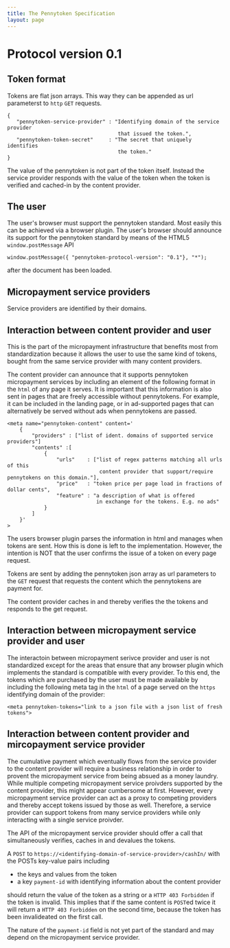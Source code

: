 ```yaml
---
title: The Pennytoken Specification
layout: page
---
```


# Protocol version 0.1

## Token format

 Tokens are flat json arrays. This way they can be appended as url parameterst to `http` `GET` requests.
 

    {
       "pennytoken-service-provider" : "Identifying domain of the service provider
                                        that issued the token.",
       "pennytoken-token-secret"     : "The secret that uniquely identifies 
                                        the token."
    }

 
 The value of the pennytoken is not part of the token itself. 
 Instead the service provider responds with the value of the token 
 when the token is verified and cached-in by the content provider.

## The user 

The user's browser must support the pennytoken standard. Most easily this can be achieved via a browser plugin.
The user's browser should announce its support for the pennytoken standard by means of the HTML5 `window.postMessage` API

    window.postMessage({ "pennytoken-protocol-version": "0.1"}, "*");

after the document has been loaded.


 
## Micropayment service providers

Service providers are identified by their domains.
 
## Interaction between content provider and user

 This is the part of the micropayment infrastructure that benefits most from standardization because it allows the user 
 to use the same kind of tokens, bought from the same service provider with many content providers.
 
 The content provider can announce that it supports pennytoken micropayment 
 services by including an element of the following format in the `html` of any page it serves.
 It is important that this information is also sent in pages that are freely accessible without pennytokens.
 For example, it can be included in the landing page, or in ad-supported pages 
 that can alternatively be served without ads when pennytokens are passed.
 

    <meta name="pennytoken-content" content='
        {
            "providers" : ["list of ident. domains of supported service providers"]
            "contents" :[
                {
                    "urls"    : ["list of regex patterns matching all urls of this 
                                  content provider that support/require pennytokens on this domain."],
                    "price"   : "token price per page load in fractions of dollar cents",
                    "feature" : "a description of what is offered 
                                 in exchange for the tokens. E.g. no ads"
                }
            ]
        }'
    >


    
The users browser plugin parses the information in html and manages when tokens are sent. 
How this is done is left to the implementation. However, the intention is NOT that the user confirms the issue
of a token on every page request. 

Tokens are sent by adding the pennytoken json array as url parameters to the `GET` request that requests the content which the pennytokens are payment for. 

The content provider caches in and thereby verifies the the tokens and responds to the get request. 

## Interaction between micropayment service provider and user

The interactoin between micropayment serivce provider and user is not standardized except for the areas that ensure that any browser plugin which implements the standard is compatible with every provider.
To this end, the tokens which are purchased by the user must be made available by including the following meta tag in the `html` of a page served on the `https` identifying domain of the provider:

 
    <meta pennytoken-tokens="link to a json file with a json list of fresh tokens">
 

## Interaction between content provider and mircopayment service provider

The cumulative payment which eventually flows from the service provider to the content provider will require a business relationship in order to provent the micropayment service from being absued as a money laundry.
While multiple competing micropayment service proivders supported by the content provider, this might appear cumbersome at first. However, every micropayment service provider can act as a proxy to competing providers and thereby accept tokens issued by those as well. Therefore, a service provider can support tokens from many service providers while only interacting with a single service proivder.

The API of the micropayment service provider should offer a call that simultaneously verifies, caches in and devalues the tokens.

A `POST` to `https://<identifying-domain-of-service-provider>/cashIn/` with the POSTs key-value pairs including

* the keys and values from the token
* a key `payment-id` with identifying information about the content provider

should return the value of the token as a string or a `HTTP 403 Forbidden`  if the token is invalid.
This implies that if the same content is `POST`ed twice it will return a `HTTP 403 Forbidden` on the second time, because the token has been invalideated on the first call.

The nature of the `payment-id` field is not yet part of the standard and may depend on the micropayment service provider.
